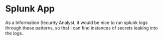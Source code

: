 # Splunk App

As a Information Security Analyst, it would be nice to run splunk logs through
these patterns, so that I can find instances of secrets leaking into the logs.
